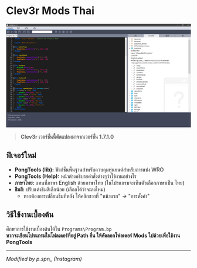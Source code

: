 # Clev3r Mods Thai

![ภาพตัวอย่าง](image.png)

> **Clev3r เวอร์ชั่นนี้ดัดแปลงมาจากเวอร์ชั่น 1.7.1.0**

## ฟีเจอร์ใหม่

- **PongTools (lib):** ฟังก์ชั่นพื้นฐานสำหรับควบคุมหุ่นยนต์สำหรับการแข่ง WRO  
- **PongTools (Help):** หน้าต่างอธิบายคำสั่งต่างๆว่าใช้งานอย่างไร  
- **ภาษาไทย:** แทนที่ภาษา English ด้วยภาษาไทย (ในโปรแกรมจะเห็นตัวเลือกภาษาเป็น ไทย)  
- **ธีมสี:** ปรับแต่งธีมสีเล็กน้อย (เลือกได้ว่าจะลงไหม)  
  - หากต้องการเปลี่ยนธีมทีหลัง ให้คลิกขวาที่ "หน้าแรก" → "การตั้งค่า"

## วิธีใช้งานเบื้องต้น

ศึกษาการใช้งานเบื้องต้นได้ใน `Programs\Program.bp`  
**หากจะเขียนโปรแกรมในโฟลเดอร์ที่อยู่ Path อื่น ให้คัดลอกโฟลเดอร์ Mods ไปด้วยเพื่อใช้งาน PongTools**

---

*Modified by p.spn_ (Instagram)*